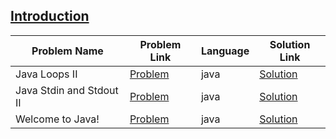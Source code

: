 ## [Introduction](https://www.hackerrank.com/domains/java/java-introduction)

| Problem Name             | Problem Link                                                               | Language | Solution Link                               |
|--------------------------|----------------------------------------------------------------------------|----------|---------------------------------------------|
| Java Loops II            | [Problem](https://www.hackerrank.com/challenges/java-loops/problem)        | java     | [Solution](./Java-Loops-II.java)            |
| Java Stdin and Stdout II | [Problem](https://www.hackerrank.com/challenges/java-stdin-stdout/problem) | java     | [Solution](./Java-Stdin-and-Stdout-II.java) |
| Welcome to Java!         | [Problem](https://www.hackerrank.com/challenges/welcome-to-java/problem)   | java     | [Solution](./Welcome-to-Java!.java)         |
